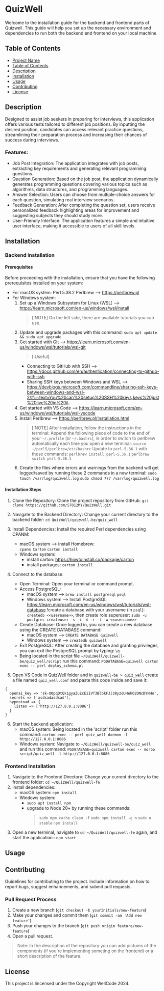 # QuizWell 
Welcome to the installation guide for the backend and frontend parts of Quizwell. This guide will help you set up the necessary environment and dependencies to run both the backend and frontend on your local machine. 

## Table of Contents
- [Project Name](#QuizWell)
- [Table of Contents](#table-of-contents)
- [Description](#description)
- [Installation](#installation)
- [Usage](#usage)
- [Contributing](#contributing)
- [License](#license)

## Description
Designed to assist job seekers in preparing for interviews, this application offers various tests tailored to different job positions. By inputting the desired position, candidates can access relevant practice questions, streamlining their preparation process and increasing their chances of success during interviews.


### Features:
* Job Post Integration: The application integrates with job posts, extracting key requirements and generating relevant programming questions.
* Question Generation: Based on the job post, the application dynamically generates programming questions covering various topics such as algorithms, data structures, and programming languages.
* Answer Selection: Users can choose from multiple-choice answers for each question, simulating real interview scenarios.
* Feedback Generation: After completing the question set, users receive personalized feedback highlighting areas for improvement and suggesting subjects they should study more.
* User-Friendly Interface: The application features a simple and intuitive user interface, making it accessible to users of all skill levels.

## Installation

### Backend Installation

#### Prerequisites
Before proceeding with the installation, ensure that you have the following prerequisites installed on your system:

* For macOS system: Perl 5.38.2 Perlbrew --> https://perlbrew.pl 
* For Windows system: 
  1. Set up a Windows Subsystem for Linux (WSL) --> https://learn.microsoft.com/en-us/windows/wsl/install 
     > [!NOTE] On the left side, there are available tutorials you can use.
  2. Update and upgrade packages with this command: `sudo apt update && sudo apt upgrade`
  3. Get started with Git --> https://learn.microsoft.com/en-us/windows/wsl/tutorials/wsl-git 
     > [!Useful]
     - Connecting to GitHub with SSH --> https://docs.github.com/en/authentication/connecting-to-github-with-ssh
     - Sharing SSH keys between Windows and WSL --> https://devblogs.microsoft.com/commandline/sharing-ssh-keys-between-windows-and-wsl-2/#:~:text=You%20can%20setup%20SSH%20keys,keys%20just%20live%20in%20it. 
  4. Get started with VS Code --> https://learn.microsoft.com/en-us/windows/wsl/tutorials/wsl-vscode 
  5. Install Perlbrew --> https://perlbrew.pl/Installation.html
     > [!NOTE] After installation, follow the instructions in the terminal: Append the following piece of code to the end of your `~/.profile` (or `~/.bashrc`), in order to switch to perlbrew automatically each time you open a new terminal: `source ~/perl5/perlbrew/etc/bashrc` 
     > Update to `perl-5.36.1` with these commands:
       `perlbrew install perl-5.36.1`
       `perlbrew switch perl-5.36.1`
  6. Create the files where errors and warnings from the backend will get logged/saved by running these 2 commands in a new terminal: 
   `sudo touch /var/log/quizwell.log`
   `sudo chmod 777 /var/log/quizwell.log`

#### Installation Steps

1. Clone the Repository: Clone the project repository from GitHub:
    `git clone https://github.com/S7012MY/QuizWell.git`
2. Navigate to the Backend Directory: Change your current directory to the backend folder:
    `cd QuizWell/quizwell-be/quiz_well`
3. Install Dependencies: Install the required Perl dependencies using CPANM:
   * macOS system --> install Homebrew:  
    `cpanm Carton`
    `carton install`
   * Windows system: 
     - install carton: https://howtoinstall.co/package/carton  
     - install packages: `carton install`

4. Connect to the database:
   - Open Terminal: Open your terminal or command prompt.
   - Access PostgreSQL: 
     * macOS system -->
        `brew install postgresql`
        `psql`
     * Windows system --> Install PostgreSQL https://learn.microsoft.com/en-us/windows/wsl/tutorials/wsl-database 
        !create a database with your username (in `psql`): `createdb <<username>>`, then create role superuser: 
        `sudo -u postgres createuser -s -i -d -r -l -w <<username>>`
   - Create Database: Once logged in, you can create a new database using the CREATE DATABASE command:
     * macOS system --> `CREATE DATABASE quizwell`
     * Windows system --> `createdb quizwell`
   - Exit PostgreSQL: After creating the database and granting privileges, you can exit the PostgreSQL prompt by typing:
    `\q`
   - Being located in the script file `~/QuizWell/quizwell-be/quiz_well/script` run this command: 
     `PGDATABASE=quizwell carton exec -- perl deploy_schema.pl`

5. Open VS Code in QuizWell folder and in `quizwell-be > quiz_well` create a file named `quiz_well.conf` and paste this code inside and save it:

```
{
  openai_key => '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',
  secrets => ['asdsadasdsad'],
  hypnotoad => {
    listen => ['http://127.0.0.1:8086']
  }
}
```

6. Start the backend application:
   * macOS system: Being located in the 'script' folder run this command:
    `carton exec -- perl quiz_well daemon -l http://127.0.0.1:8086`
   * Windows system: Navigate to `~/QuizWell/quizwell-be/quiz_well` and run this command: 
        `PGDATABASE=quizwell carton exec -- morbo script/quiz_well -l http://127.0.0.1:8086`

### Frontend Installation
1. Navigate to the Frontend Directory: Change your current directory to the frontend folder:
    `cd ~/QuizWell/quizwell-fe`
2. Install dependencies:
   * macOS system: `npm install`
   * Windows system: 
     - `sudo apt install npm`
     - upgrade to Node 20+ by running these commands: 
       >`sudo npm cache clean -f`
       >`sudo npm install -g n`
       >`sudo n stable`
       >`npm install`
3. Open a new terminal, navigate to `cd ~/QuizWell/quizwell-fe` again, and start the application::
`npm start`

## Usage


## Contributing
Guidelines for contributing to the project. Include information on how to report bugs, suggest enhancements, and submit pull requests.

### Pull Request Process
 
1. Create a new branch (`git checkout -b yourInitials/new-feature`)
2. Make your changes and commit them (`git commit -am 'Add new feature'`)
3. Push your changes to the branch (`git push origin feature/new-feature`)
4. Open a pull request.
>Note: In the description of the repository you can add pictures of the components (if you're implementing someting on the frontend) or a short description of the feature.


## License 
This project is lincensed under the Copyright WellCode 2024.


